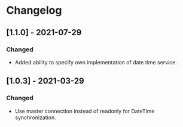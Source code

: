 # Changelog

## [1.1.0] - 2021-07-29

### Changed

- Added ability to specify own implementation of date time service.

## [1.0.3] - 2021-03-29

### Changed

- Use master connection instead of readonly for DateTime synchronization.
